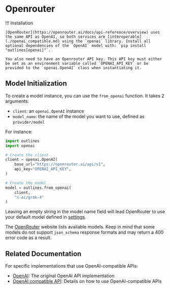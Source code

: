 # Openrouter

!!! Installation

    [OpenRouter](https://openrouter.ai/docs/api-reference/overview) uses the same API as OpenAI, so both services are [interoperable](./openai_compatible.md) using the `openai` library. Install all optional dependencies of the `OpenAI` model with: `pip install "outlines[openai]"`.

    You also need to have an Openrouter API key. This API key must either be set as an environment variable called `OPENAI_API_KEY` or be provided to the `openai.OpenAI` class when instantiating it.

## Model Initialization

To create a model instance, you can use the `from_openai` function. It takes 2 arguments:

- `client`: an `openai.OpenAI` instance
- `model_name`: the name of the model you want to use, defined as `provider/model`

For instance:

```python
import outlines
import openai

# Create the client
client = openai.OpenAI(
    base_url="https://openrouter.ai/api/v1",
    api_key="OPENAI_API_KEY",
)

# Create the model
model = outlines.from_openai(
    client,
    "x-ai/grok-4"
)
```

Leaving an empty string in the model name field will lead OpenRouter to use your default model defined in [settings](https://openrouter.ai/settings/preferences).

The [OpenRouter](https://openrouter.ai/models) website lists available models. Keep in mind that some models do not support `json_schema` response formats and may return a 400 error code as a result.

## Related Documentation

For specific implementations that use OpenAI-compatible APIs:

- [OpenAI](./openai.md): The original OpenAI API implementation
- [OpenAI compatible API](./openai_compatible.md): Details on how to use OpenAI-compatible APIs
